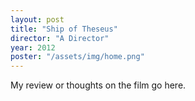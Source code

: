 ```yaml
---
layout: post
title: "Ship of Theseus"
director: "A Director"
year: 2012
poster: "/assets/img/home.png"
---
```


My review or thoughts on the film go here.
